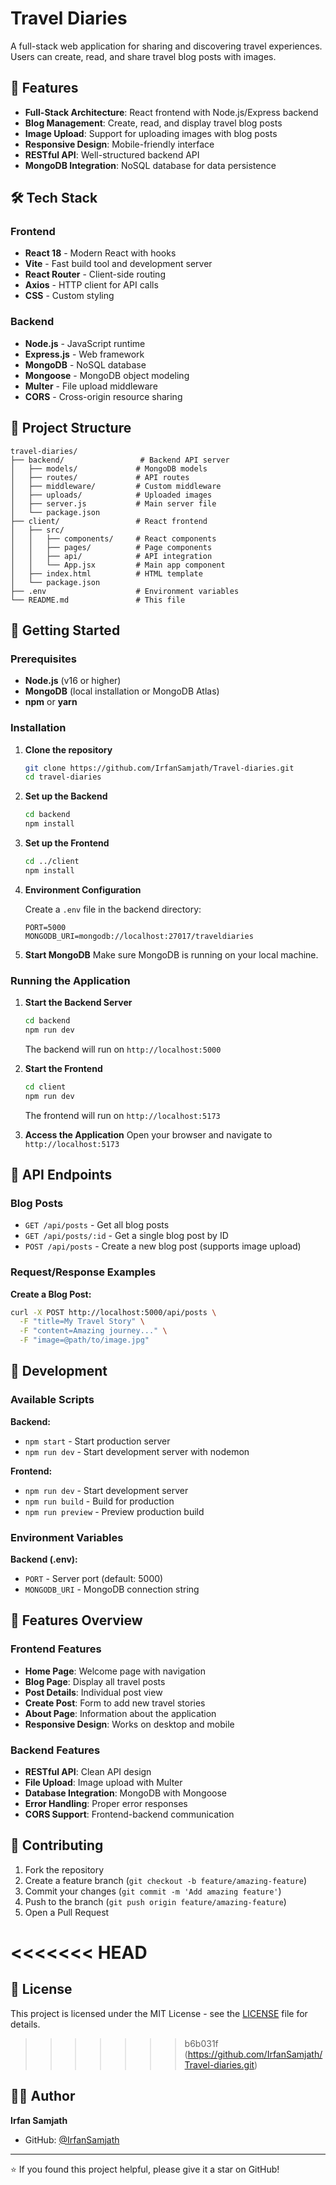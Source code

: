 # Travel Diaries

A full-stack web application for sharing and discovering travel experiences. Users can create, read, and share travel blog posts with images.

## 🚀 Features

- **Full-Stack Architecture**: React frontend with Node.js/Express backend
- **Blog Management**: Create, read, and display travel blog posts
- **Image Upload**: Support for uploading images with blog posts
- **Responsive Design**: Mobile-friendly interface
- **RESTful API**: Well-structured backend API
- **MongoDB Integration**: NoSQL database for data persistence

## 🛠️ Tech Stack

### Frontend
- **React 18** - Modern React with hooks
- **Vite** - Fast build tool and development server
- **React Router** - Client-side routing
- **Axios** - HTTP client for API calls
- **CSS** - Custom styling

### Backend
- **Node.js** - JavaScript runtime
- **Express.js** - Web framework
- **MongoDB** - NoSQL database
- **Mongoose** - MongoDB object modeling
- **Multer** - File upload middleware
- **CORS** - Cross-origin resource sharing

## 📁 Project Structure

```
travel-diaries/
├── backend/                 # Backend API server
│   ├── models/             # MongoDB models
│   ├── routes/             # API routes
│   ├── middleware/         # Custom middleware
│   ├── uploads/            # Uploaded images
│   ├── server.js           # Main server file
│   └── package.json
├── client/                 # React frontend
│   ├── src/
│   │   ├── components/     # React components
│   │   ├── pages/          # Page components
│   │   ├── api/            # API integration
│   │   └── App.jsx         # Main app component
│   ├── index.html          # HTML template
│   └── package.json
├── .env                    # Environment variables
└── README.md               # This file
```

## 🚀 Getting Started

### Prerequisites

- **Node.js** (v16 or higher)
- **MongoDB** (local installation or MongoDB Atlas)
- **npm** or **yarn**

### Installation

1. **Clone the repository**
   ```bash
   git clone https://github.com/IrfanSamjath/Travel-diaries.git
   cd travel-diaries
   ```

2. **Set up the Backend**
   ```bash
   cd backend
   npm install
   ```

3. **Set up the Frontend**
   ```bash
   cd ../client
   npm install
   ```

4. **Environment Configuration**

   Create a `.env` file in the backend directory:
   ```env
   PORT=5000
   MONGODB_URI=mongodb://localhost:27017/traveldiaries
   ```

5. **Start MongoDB**
   Make sure MongoDB is running on your local machine.

### Running the Application

1. **Start the Backend Server**
   ```bash
   cd backend
   npm run dev
   ```
   The backend will run on `http://localhost:5000`

2. **Start the Frontend**
   ```bash
   cd client
   npm run dev
   ```
   The frontend will run on `http://localhost:5173`

3. **Access the Application**
   Open your browser and navigate to `http://localhost:5173`

## 📡 API Endpoints

### Blog Posts
- `GET /api/posts` - Get all blog posts
- `GET /api/posts/:id` - Get a single blog post by ID
- `POST /api/posts` - Create a new blog post (supports image upload)

### Request/Response Examples

**Create a Blog Post:**
```bash
curl -X POST http://localhost:5000/api/posts \
  -F "title=My Travel Story" \
  -F "content=Amazing journey..." \
  -F "image=@path/to/image.jpg"
```

## 🔧 Development

### Available Scripts

**Backend:**
- `npm start` - Start production server
- `npm run dev` - Start development server with nodemon

**Frontend:**
- `npm run dev` - Start development server
- `npm run build` - Build for production
- `npm run preview` - Preview production build

### Environment Variables

**Backend (.env):**
- `PORT` - Server port (default: 5000)
- `MONGODB_URI` - MongoDB connection string

## 📱 Features Overview

### Frontend Features
- **Home Page**: Welcome page with navigation
- **Blog Page**: Display all travel posts
- **Post Details**: Individual post view
- **Create Post**: Form to add new travel stories
- **About Page**: Information about the application
- **Responsive Design**: Works on desktop and mobile

### Backend Features
- **RESTful API**: Clean API design
- **File Upload**: Image upload with Multer
- **Database Integration**: MongoDB with Mongoose
- **Error Handling**: Proper error responses
- **CORS Support**: Frontend-backend communication

## 🤝 Contributing

1. Fork the repository
2. Create a feature branch (`git checkout -b feature/amazing-feature`)
3. Commit your changes (`git commit -m 'Add amazing feature'`)
4. Push to the branch (`git push origin feature/amazing-feature`)
5. Open a Pull Request

<<<<<<< HEAD
=======
## 📄 License

This project is licensed under the MIT License - see the [LICENSE](LICENSE) file for details.

>>>>>>> b6b031f (https://github.com/IrfanSamjath/Travel-diaries.git)
## 👨‍💻 Author

**Irfan Samjath**
- GitHub: [@IrfanSamjath](https://github.com/IrfanSamjath)

---

⭐ If you found this project helpful, please give it a star on GitHub!
